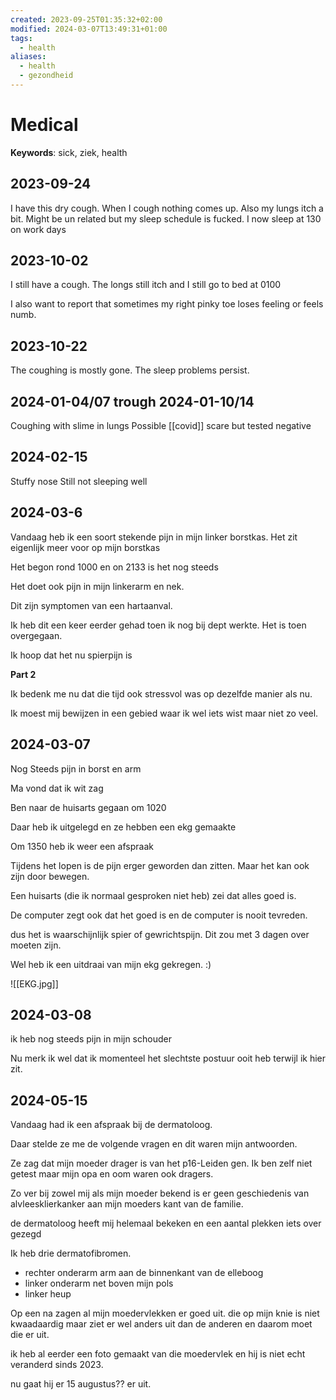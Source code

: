 ```yaml
---
created: 2023-09-25T01:35:32+02:00
modified: 2024-03-07T13:49:31+01:00
tags:
  - health
aliases:
  - health
  - gezondheid
---
```


# Medical

**Keywords**: sick, ziek, health

## 2023-09-24

I have this dry cough. When I cough nothing comes up. Also my lungs itch a bit.
Might be un related but my sleep schedule is fucked. I now sleep at 130 on work days

## 2023-10-02

I still have a cough. The longs still itch and I still go to bed at 0100

I also want to report that sometimes my right pinky toe loses feeling or feels numb.

## 2023-10-22

The coughing is mostly gone. The sleep problems persist.

## 2024-01-04/07 trough 2024-01-10/14

Coughing with slime in lungs
Possible [[covid]] scare but tested negative

## 2024-02-15

Stuffy nose
Still not sleeping well

## 2024-03-6

Vandaag heb ik een soort stekende pijn in mijn linker borstkas. Het zit eigenlijk meer voor op mijn borstkas

Het begon rond 1000 en on 2133 is het nog steeds

Het doet ook pijn in mijn linkerarm en nek.

Dit zijn symptomen van een hartaanval.

Ik heb dit een keer eerder gehad toen ik nog bij dept werkte. Het is toen overgegaan.

Ik hoop dat het nu spierpijn is

**Part 2**

Ik bedenk me nu dat die tijd ook stressvol was op dezelfde manier als nu.

Ik moest mij bewijzen in een gebied waar ik wel iets wist maar niet zo veel.

## 2024-03-07

Nog Steeds pijn in borst en arm

Ma vond dat ik wit zag

Ben naar de huisarts gegaan om 1020

Daar heb ik uitgelegd en ze hebben een ekg gemaakte

Om 1350 heb ik weer een afspraak

Tijdens het lopen is de pijn erger geworden dan zitten.
Maar het kan ook zijn door bewegen.

Een huisarts (die ik normaal gesproken niet heb) zei dat alles goed is.

De computer zegt ook dat het goed is en de computer is nooit tevreden.

dus het is waarschijnlijk spier of gewrichtspijn. Dit zou met 3 dagen over moeten zijn.

Wel heb ik een uitdraai van mijn ekg gekregen. :)

![[EKG.jpg]]

## 2024-03-08

ik heb nog steeds pijn in mijn schouder

Nu merk ik wel dat ik momenteel het slechtste postuur ooit heb terwijl ik hier zit.

## 2024-05-15

Vandaag had ik een afspraak bij de dermatoloog.

Daar stelde ze me de volgende vragen en dit waren mijn antwoorden.

Ze zag dat mijn moeder drager is van het p16-Leiden gen. Ik ben zelf niet getest maar mijn opa en oom waren ook dragers.

Zo ver bij zowel mij als mijn moeder bekend is er geen geschiedenis van alvleesklierkanker aan mijn moeders kant van de familie.

de dermatoloog heeft mij helemaal bekeken en een aantal plekken iets over gezegd

Ik heb drie dermatofibromen.
- rechter onderarm arm aan de binnenkant van de elleboog
- linker onderarm net boven mijn pols
- linker heup 

Op een na zagen al mijn moedervlekken er goed uit.
die op mijn knie is niet kwaadaardig maar ziet er wel anders uit dan de anderen en daarom moet die er uit.

ik heb al eerder een foto gemaakt van die moedervlek en hij is niet echt veranderd sinds 2023.

nu gaat hij er 15 augustus?? er uit.





